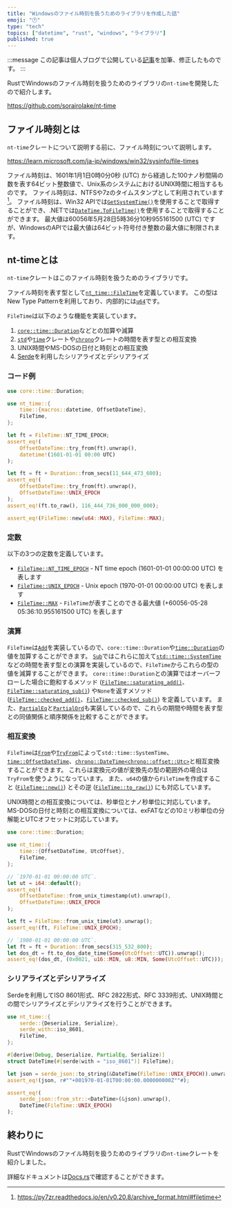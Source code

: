 ```yaml
---
title: "Windowsのファイル時刻を扱うためのライブラリを作成した話"
emoji: "🕐"
type: "tech"
topics: ["datetime", "rust", "windows", "ライブラリ"]
published: true
---
```


:::message
この記事は個人ブログで公開している[記事](https://sorairolake.github.io/blog/posts/nt-time/)を加筆、修正したものです。
:::

RustでWindowsのファイル時刻を扱うためのライブラリの`nt-time`を開発したので紹介します。

https://github.com/sorairolake/nt-time

## ファイル時刻とは

`nt-time`クレートについて説明する前に、ファイル時刻について説明します。

https://learn.microsoft.com/ja-jp/windows/win32/sysinfo/file-times

ファイル時刻は、1601年1月1日0時0分0秒 (UTC) から経過した100ナノ秒間隔の数を表す64ビット整数値で、Unix系のシステムにおけるUNIX時間に相当するものです。
ファイル時刻は、NTFSや7zのタイムスタンプとして利用されています[^1]。
ファイル時刻は、Win32 APIでは[`GetSystemTime()`](https://learn.microsoft.com/ja-jp/windows/win32/api/sysinfoapi/nf-sysinfoapi-getsystemtime)を使用することで取得することができ、.NETでは[`DateTime.ToFileTime()`](https://learn.microsoft.com/ja-jp/dotnet/api/system.datetime.tofiletime)を使用することで取得することができます。
最大値は60056年5月28日5時36分10秒955161500 (UTC) ですが、WindowsのAPIでは最大値は64ビット符号付き整数の最大値に制限されます。

## nt-timeとは

`nt-time`クレートはこのファイル時刻を扱うためのライブラリです。

ファイル時刻を表す型として[`nt_time::FileTime`](https://docs.rs/nt-time/0.6.8/nt_time/struct.FileTime.html)を定義しています。
この型はNew Type Patternを利用しており、内部的には[`u64`](https://doc.rust-lang.org/core/primitive.u64.html)です。

`FileTime`は以下のような機能を実装しています。

1.  [`core::time::Duration`](https://doc.rust-lang.org/core/time/struct.Duration.html)などとの加算や減算
2.  [`std`](https://doc.rust-lang.org/std/index.html)や[`time`](https://crates.io/crates/time)クレートや[`chrono`](https://crates.io/crates/chrono)クレートの時間を表す型との相互変換
3.  UNIX時間やMS-DOSの日付と時刻との相互変換
4.  [Serde](https://serde.rs/)を利用したシリアライズとデシリアライズ

### コード例

```rust
use core::time::Duration;

use nt_time::{
    time::{macros::datetime, OffsetDateTime},
    FileTime,
};

let ft = FileTime::NT_TIME_EPOCH;
assert_eq!(
    OffsetDateTime::try_from(ft).unwrap(),
    datetime!(1601-01-01 00:00 UTC)
);

let ft = ft + Duration::from_secs(11_644_473_600);
assert_eq!(
    OffsetDateTime::try_from(ft).unwrap(),
    OffsetDateTime::UNIX_EPOCH
);
assert_eq!(ft.to_raw(), 116_444_736_000_000_000);

assert_eq!(FileTime::new(u64::MAX), FileTime::MAX);
```

### 定数

以下の3つの定数を定義しています。

- [`FileTime::NT_TIME_EPOCH`](https://docs.rs/nt-time/0.6.8/nt_time/struct.FileTime.html#associatedconstant.NT_TIME_EPOCH) - NT time epoch (1601-01-01 00:00:00 UTC) を表します
- [`FileTime::UNIX_EPOCH`](https://docs.rs/nt-time/0.6.8/nt_time/struct.FileTime.html#associatedconstant.UNIX_EPOCH) - Unix epoch (1970-01-01 00:00:00 UTC) を表します
- [`FileTime::MAX`](https://docs.rs/nt-time/0.6.8/nt_time/struct.FileTime.html#associatedconstant.MAX) - `FileTime`が表すことのできる最大値 (+60056-05-28 05:36:10.955161500 UTC) を表します

### 演算

`FileTime`は[`Add`](https://doc.rust-lang.org/core/ops/trait.Add.html)を実装しているので、`core::time::Duration`や[`time::Duration`](https://docs.rs/time/0.3.34/time/struct.Duration.html)の値を加算することができます。
[`Sub`](https://doc.rust-lang.org/core/ops/trait.Sub.html)ではこれらに加えて[`std::time::SystemTime`](https://doc.rust-lang.org/std/time/struct.SystemTime.html)などの時間を表す型との演算を実装しているので、`FileTime`からこれらの型の値を減算することができます。
`core::time::Duration`との演算ではオーバーフローした場合に飽和するメソッド ([`FileTime::saturating_add()`](https://docs.rs/nt-time/0.6.8/nt_time/struct.FileTime.html#method.saturating_add)、[`FileTime::saturating_sub()`](https://docs.rs/nt-time/0.6.8/nt_time/struct.FileTime.html#method.saturating_sub)) や`None`を返すメソッド ([`FileTime::checked_add()`](https://docs.rs/nt-time/0.6.8/nt_time/struct.FileTime.html#method.checked_add)、[`FileTime::checked_sub()`](https://docs.rs/nt-time/0.6.8/nt_time/struct.FileTime.html#method.checked_sub)) を定義しています。
また、[`PartialEq`](https://doc.rust-lang.org/core/cmp/trait.PartialEq.html)と[`PartialOrd`](https://doc.rust-lang.org/core/cmp/trait.PartialOrd.html)も実装しているので、これらの期間や時間を表す型との同値関係と順序関係を比較することができます。

### 相互変換

`FileTime`は[`From`](https://doc.rust-lang.org/core/convert/trait.From.html)や[`TryFrom`](https://doc.rust-lang.org/core/convert/trait.TryFrom.html)によって`std::time::SystemTime`、[`time::OffsetDateTime`](https://docs.rs/time/0.3.34/time/struct.OffsetDateTime.html)、[`chrono::DateTime<chrono::offset::Utc>`](https://docs.rs/chrono/0.4.34/chrono/struct.DateTime.html)と相互変換することができます。
これらは変換元の値が変換先の型の範囲外の場合は`TryFrom`を使うようになっています。
また、`u64`の値から`FileTime`を作成すること ([`FileTime::new()`](https://docs.rs/nt-time/0.6.8/nt_time/struct.FileTime.html#method.new)) とその逆 ([`FileTime::to_raw()`](https://docs.rs/nt-time/0.6.8/nt_time/struct.FileTime.html#method.to_raw)) にも対応しています。

UNIX時間との相互変換については、秒単位とナノ秒単位に対応しています。
MS-DOSの日付と時刻との相互変換については、exFATなどの10ミリ秒単位の分解能とUTCオフセットに対応しています。

```rust
use core::time::Duration;

use nt_time::{
    time::{OffsetDateTime, UtcOffset},
    FileTime,
};

// `1970-01-01 00:00:00 UTC`.
let ut = i64::default();
assert_eq!(
    OffsetDateTime::from_unix_timestamp(ut).unwrap(),
    OffsetDateTime::UNIX_EPOCH
);

let ft = FileTime::from_unix_time(ut).unwrap();
assert_eq!(ft, FileTime::UNIX_EPOCH);

// `1980-01-01 00:00:00 UTC`.
let ft = ft + Duration::from_secs(315_532_800);
let dos_dt = ft.to_dos_date_time(Some(UtcOffset::UTC)).unwrap();
assert_eq!(dos_dt, (0x0021, u16::MIN, u8::MIN, Some(UtcOffset::UTC)));
```

### シリアライズとデシリアライズ

Serdeを利用してISO 8601形式、RFC 2822形式、RFC 3339形式、UNIX時間との間でシリアライズとデシリアライズを行うことができます。

```rust
use nt_time::{
    serde::{Deserialize, Serialize},
    serde_with::iso_8601,
    FileTime,
};

#[derive(Debug, Deserialize, PartialEq, Serialize)]
struct DateTime(#[serde(with = "iso_8601")] FileTime);

let json = serde_json::to_string(&DateTime(FileTime::UNIX_EPOCH)).unwrap();
assert_eq!(json, r#""+001970-01-01T00:00:00.000000000Z""#);

assert_eq!(
    serde_json::from_str::<DateTime>(&json).unwrap(),
    DateTime(FileTime::UNIX_EPOCH)
);
```

## 終わりに

RustでWindowsのファイル時刻を扱うためのライブラリの`nt-time`クレートを紹介しました。

詳細なドキュメントは[Docs.rs](https://docs.rs/nt-time)で確認することができます。

[^1]: <https://py7zr.readthedocs.io/en/v0.20.8/archive_format.html#filetime>
